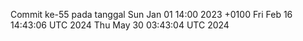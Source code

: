 Commit ke-55 pada tanggal Sun Jan 01 14:00 2023 +0100
Fri Feb 16 14:43:06 UTC 2024
Thu May 30 03:43:04 UTC 2024
